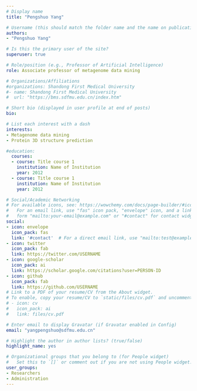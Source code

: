 ```yaml
---
# Display name
title: "Pengshuo Yang"

# Username (this should match the folder name and the name on publications)
authors:
- "Pengshuo Yang"

# Is this the primary user of the site?
superuser: true

# Role/position (e.g., Professor of Artificial Intelligence)
role: Associate professor of metagenome data mining

# Organizations/Affiliations
#organizations: Shandong First Medical University
#- name: Shandong First Medical University 
#  url: "https://bms.sdfmu.edu.cn/index.htm"

# Short bio (displayed in user profile at end of posts)
bio: 

# List each interest with a dash
interests:
- Metagenome data mining
- Protein 3D structure prediction 

#education:
  courses:
  - course: Title course 1
    institution: Name of Institution
    year: 2012
  - course: Title course 1
    institution: Name of Institution
    year: 2012

# Social/Academic Networking
# For available icons, see: https://wowchemy.com/docs/page-builder/#icons
#   For an email link, use "fas" icon pack, "envelope" icon, and a link in the
#   form "mailto:your-email@example.com" or "#contact" for contact widget.
social:
- icon: envelope
  icon_pack: fas
  link: '#contact'  # For a direct email link, use "mailto:test@example.org".
- icon: twitter
  icon_pack: fab
  link: https://twitter.com/USERNAME
- icon: google-scholar
  icon_pack: ai
  link: https://scholar.google.com/citations?user=PERSON-ID
- icon: github
  icon_pack: fab
  link: https://github.com/USERNAME
# Link to a PDF of your resume/CV from the About widget.
# To enable, copy your resume/CV to `static/files/cv.pdf` and uncomment the lines below.
# - icon: cv
#   icon_pack: ai
#   link: files/cv.pdf

# Enter email to display Gravatar (if Gravatar enabled in Config)
email: "yangpengshuo@sdfmu.edu.cn"

# Highlight the author in author lists? (true/false)
highlight_name: yes

# Organizational groups that you belong to (for People widget)
#   Set this to `[]` or comment out if you are not using People widget.
user_groups:
- Researchers
- Administration
---
```

